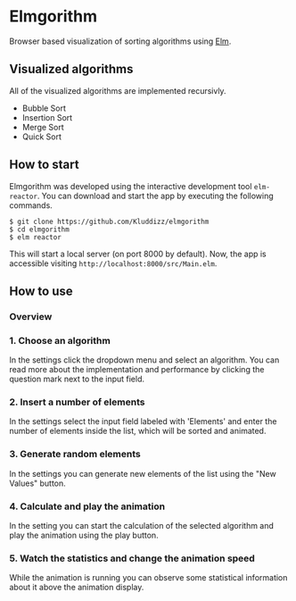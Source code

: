 # Elmgorithm
Browser based visualization of sorting algorithms using [Elm](https://elm-lang.org/).

## Visualized algorithms
All of the visualized algorithms are implemented recursivly.

* Bubble Sort
* Insertion Sort
* Merge Sort
* Quick Sort

## How to start
Elmgorithm was developed using the interactive development tool `elm-reactor`.
You can download and start the app by executing the following commands.

```
$ git clone https://github.com/Kluddizz/elmgorithm
$ cd elmgorithm
$ elm reactor
```
This will start a local server (on port 8000 by default). Now, the app is
accessible visiting `http://localhost:8000/src/Main.elm`.

## How to use
### Overview

### 1. Choose an algorithm 
In the settings click the dropdown menu and select an algorithm. You can read more
about the implementation and performance by clicking the question mark next to
the input field.

### 2. Insert a number of elements
In the settings select the input field labeled with 'Elements' and enter the
number of elements inside the list, which will be sorted and animated.

### 3. Generate random elements
In the settings you can generate new elements of the list using the "New
Values" button.

### 4. Calculate and play the animation
In the setting you can start the calculation of the selected algorithm and play
the animation using the play button.

### 5. Watch the statistics and change the animation speed
While the animation is running you can observe some statistical information
about it above the animation display.
